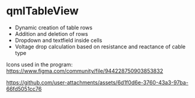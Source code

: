 # qmlTableView

- Dynamic creation of table rows
- Addition and deletion of rows
- Dropdown and textfield inside cells
- Voltage drop calculation based on resistance and reactance of cable type

Icons used in the program: https://www.figma.com/community/file/944228750903853832

https://github.com/user-attachments/assets/6d1f0d6e-3760-43a3-97ba-66fd5051cc76